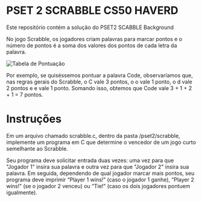 
# PSET 2 SCRABBLE CS50 HAVERD

Este repositório contém a solução do PSET2 SCABBLE
Background

No jogo Scrabble, os jogadores criam palavras para marcar pontos e o número de pontos é a soma dos valores dos pontos de cada letra da palavra.

![Tabela de Pontuação](https://assets.circle.so/4ej2mc4n6n462j48cq8zxrqoduel)

Por exemplo, se quiséssemos pontuar a palavra Code, observaríamos que, nas regras gerais do Scrabble, o C vale 3 pontos, o o vale 1 ponto, o d vale 2 pontos e e vale 1 ponto. Somando isso, obtemos que Code vale 3 + 1 + 2 + 1 = 7 pontos.

# Instruções

Em um arquivo chamado scrabble.c, dentro da pasta /pset2/scrabble, implemente um programa em C que determine o vencedor de um jogo curto semelhante ao Scrabble.

Seu programa deve solicitar entrada duas vezes: uma vez para que "Jogador 1" insira sua palavra e outra vez para que "Jogador 2" insira sua palavra. Em seguida, dependendo de qual jogador marcar mais pontos, seu programa deve imprimir “Player 1 wins!” (caso o jogador 1 ganhe), “Player 2 wins!” (se o jogador 2 venceu) ou “Tie!” (caso os dois jogadores pontuem igualmente).
